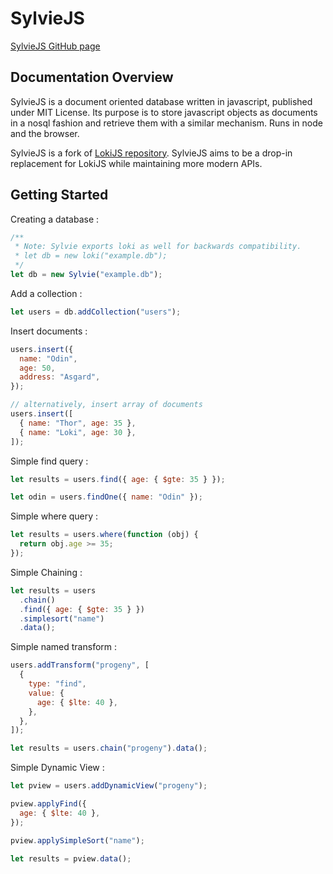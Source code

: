 # SylvieJS

[SylvieJS GitHub page](https://github.com/cfu288/SylvieJS)

## Documentation Overview

SylvieJS is a document oriented database written in javascript, published under MIT License.
Its purpose is to store javascript objects as documents in a nosql fashion and retrieve them with a similar mechanism.
Runs in node and the browser.

SylvieJS is a fork of [LokiJS repository](https://github.com/techfort/LokiJS). SylvieJS aims to be a drop-in replacement for LokiJS while maintaining more modern APIs.

## Getting Started

Creating a database :

```javascript
/**
 * Note: Sylvie exports loki as well for backwards compatibility.
 * let db = new loki("example.db");
 */
let db = new Sylvie("example.db");
```

Add a collection :

```javascript
let users = db.addCollection("users");
```

Insert documents :

```javascript
users.insert({
  name: "Odin",
  age: 50,
  address: "Asgard",
});

// alternatively, insert array of documents
users.insert([
  { name: "Thor", age: 35 },
  { name: "Loki", age: 30 },
]);
```

Simple find query :

```javascript
let results = users.find({ age: { $gte: 35 } });

let odin = users.findOne({ name: "Odin" });
```

Simple where query :

```javascript
let results = users.where(function (obj) {
  return obj.age >= 35;
});
```

Simple Chaining :

```javascript
let results = users
  .chain()
  .find({ age: { $gte: 35 } })
  .simplesort("name")
  .data();
```

Simple named transform :

```javascript
users.addTransform("progeny", [
  {
    type: "find",
    value: {
      age: { $lte: 40 },
    },
  },
]);

let results = users.chain("progeny").data();
```

Simple Dynamic View :

```javascript
let pview = users.addDynamicView("progeny");

pview.applyFind({
  age: { $lte: 40 },
});

pview.applySimpleSort("name");

let results = pview.data();
```
